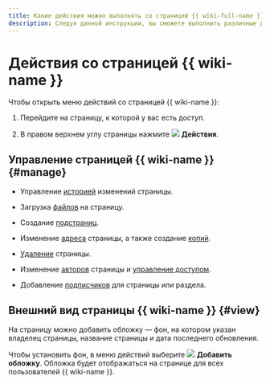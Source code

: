 ```yaml
---
title: Какие действия можно выполнять со страницей {{ wiki-full-name }}
description: Следуя данной инструкции, вы сможете выполнить различные действия со страницей.
---
```


# Действия со страницей {{ wiki-name }}

Чтобы открыть меню действий со страницей {{ wiki-name }}:

1. Перейдите на страницу, к которой у вас есть доступ.

1. В правом верхнем углу страницы нажмите ![](../../_assets/wiki/svg/actions-icon.svg) **Действия**.


## Управление страницей {{ wiki-name }} {#manage}

* Управление [историей](../history.md) изменений страницы.

* Загрузка [файлов](../attach-file.md) на страницу.

* Создание [подстраниц](../create-page.md#create-subpage).

* Изменение [адреса](./move-page.md#move-with-menu) страницы, а также создание [копий](../create-copy.md).

* [Удаление](../delete-page.md) страницы.

* Изменение [авторов](./edit-owner.md) страницы и [управление доступом](./access-setup.md).

* Добавление [подписчиков](../notifications.md#subscribes) для страницы или раздела.

## Внешний вид страницы {{ wiki-name }} {#view}

На страницу можно добавить обложку — фон, на котором указан владелец страницы, название страницы и дата последнего обновления.

Чтобы установить фон, в меню действий выберите ![](../../_assets/wiki/svg/add-cover.svg) **Добавить обложку**. Обложка будет отображаться на странице для всех пользователей {{ wiki-name }}.

